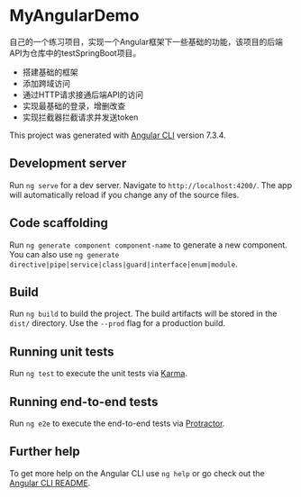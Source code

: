 # MyAngularDemo

自己的一个练习项目，实现一个Angular框架下一些基础的功能，该项目的后端API为仓库中的testSpringBoot项目。

* 搭建基础的框架
* 添加跨域访问
* 通过HTTP请求接通后端API的访问
* 实现最基础的登录，增删改查
* 实现拦截器拦截请求并发送token

This project was generated with [Angular CLI](https://github.com/angular/angular-cli) version 7.3.4.

## Development server

Run `ng serve` for a dev server. Navigate to `http://localhost:4200/`. The app will automatically reload if you change any of the source files.

## Code scaffolding

Run `ng generate component component-name` to generate a new component. You can also use `ng generate directive|pipe|service|class|guard|interface|enum|module`.

## Build

Run `ng build` to build the project. The build artifacts will be stored in the `dist/` directory. Use the `--prod` flag for a production build.

## Running unit tests

Run `ng test` to execute the unit tests via [Karma](https://karma-runner.github.io).

## Running end-to-end tests

Run `ng e2e` to execute the end-to-end tests via [Protractor](http://www.protractortest.org/).

## Further help

To get more help on the Angular CLI use `ng help` or go check out the [Angular CLI README](https://github.com/angular/angular-cli/blob/master/README.md).
